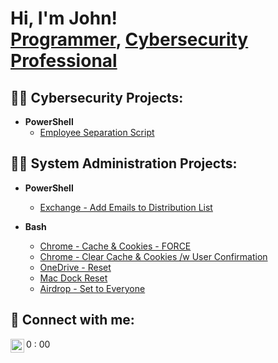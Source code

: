 <h1>Hi, I'm John! <br/><a href="https://github.com/johnhirokawa">Programmer</a>, <a href="https://www.linkedin.com/in/john-hirokawa">Cybersecurity Professional</a></h1>

<h2>👨‍💻 Cybersecurity Projects:</h2>

- <b>PowerShell</b>
  - [Employee Separation Script](https://google.com)
 
<h2>👨‍💻 System Administration Projects:</h2>

- <b>PowerShell</b>
  - [Exchange - Add Emails to Distribution List](https://github.com/johnhirokawa/ms-powershell-scripts/blob/main/scripts/Exch_Add_Emails_to_Dist.ps1)

- <b>Bash</b>
  - [Chrome - Cache & Cookies - FORCE](https://github.com/johnhirokawa/mosyle-bash-scripts/blob/main/scripts/clear_chrome_cache_force.sh)
  - [Chrome - Clear Cache & Cookies /w User Confirmation](https://github.com/johnhirokawa/mosyle-bash-scripts/blob/main/scripts/clear_chrome_cache_wprompt.sh)
  - [OneDrive - Reset](https://github.com/johnhirokawa/mosyle-bash-scripts/blob/main/scripts/OneDrive_Reset.sh)
  - [Mac Dock Reset](https://github.com/johnhirokawa/mosyle-bash-scripts/blob/main/scripts/Mac_Dock_Reset.sh)
  - [Airdrop - Set to Everyone](https://github.com/johnhirokawa/mosyle-bash-scripts/blob/main/scripts/Airdrop_Set_to_Everyone.sh)

<!--
<h2>📺 Popular YouTube Videos</h2>

- [Sample Video](https://www.youtube.com/) -->

<h2> 🤳 Connect with me:</h2>



[<img align="left" alt="john-hirokawa | LinkedIn" width="22px" src="https://cdn.jsdelivr.net/npm/simple-icons@v3/icons/linkedin.svg" />][linkedin]

[linkedin]: https://www.linkedin.com/in/john-hirokawa

<!--
**johnhirokawa/johnhirokawa** is a ✨ _special_ ✨ repository because its `README.md` (this file) appears on your GitHub profile.

- 🔭 I’m currently working on ...
- 🌱 I’m currently learning ...
- 👯 I’m looking to collaborate on ...
- 🤔 I’m looking for help with ...
- 💬 Ask me about ...
- 📫 How to reach me: ...
- 😄 Pronouns: ...
- ⚡ Fun fact: ...
-->
0
:
00

